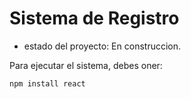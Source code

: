 <h1> Sistema de Registro</h1>

- estado del proyecto: En construccion.

Para ejecutar el sistema, debes oner:

```npm install react```
